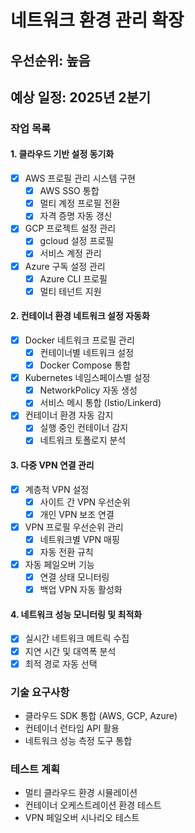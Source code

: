 # 네트워크 환경 관리 확장

## 우선순위: 높음
## 예상 일정: 2025년 2분기

### 작업 목록

#### 1. 클라우드 기반 설정 동기화
- [x] AWS 프로필 관리 시스템 구현
  - [x] AWS SSO 통합
  - [x] 멀티 계정 프로필 전환
  - [x] 자격 증명 자동 갱신
- [x] GCP 프로젝트 설정 관리
  - [x] gcloud 설정 프로필
  - [x] 서비스 계정 관리
- [x] Azure 구독 설정 관리
  - [x] Azure CLI 프로필
  - [x] 멀티 테넌트 지원

#### 2. 컨테이너 환경 네트워크 설정 자동화
- [x] Docker 네트워크 프로필 관리
  - [x] 컨테이너별 네트워크 설정
  - [x] Docker Compose 통합
- [x] Kubernetes 네임스페이스별 설정
  - [x] NetworkPolicy 자동 생성
  - [x] 서비스 메시 통합 (Istio/Linkerd)
- [x] 컨테이너 환경 자동 감지
  - [x] 실행 중인 컨테이너 감지
  - [x] 네트워크 토폴로지 분석

#### 3. 다중 VPN 연결 관리
- [x] 계층적 VPN 설정
  - [x] 사이트 간 VPN 우선순위
  - [x] 개인 VPN 보조 연결
- [x] VPN 프로필 우선순위 관리
  - [x] 네트워크별 VPN 매핑
  - [x] 자동 전환 규칙
- [x] 자동 페일오버 기능
  - [x] 연결 상태 모니터링
  - [x] 백업 VPN 자동 활성화

#### 4. 네트워크 성능 모니터링 및 최적화
- [x] 실시간 네트워크 메트릭 수집
- [x] 지연 시간 및 대역폭 분석
- [x] 최적 경로 자동 선택

### 기술 요구사항
- 클라우드 SDK 통합 (AWS, GCP, Azure)
- 컨테이너 런타임 API 활용
- 네트워크 성능 측정 도구 통합

### 테스트 계획
- 멀티 클라우드 환경 시뮬레이션
- 컨테이너 오케스트레이션 환경 테스트
- VPN 페일오버 시나리오 테스트